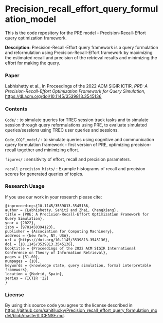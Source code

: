 # Precision_recall_effort_query_formulation_model

This is the code repository for the PRE model - Precision-Recall-Effort query optimization framework. 

**Description:** Precision-Recall-Effort query framework is a query formulation and reformulation using Precision-Recall-Effort framework by maximizing the estimated recall and precision of the retrieval results and minimizing the effort for making the query. 


### Paper

Labhishetty et al., In Proceedings of the 2022 ACM SIGIR ICTIR, _PRE: A Precision-Recall-Effort Optimization Framework for Query Simulation_, https://dl.acm.org/doi/10.1145/3539813.3545136


### Contents

`Code/` : to simulate queries for TREC session track tasks and to simulate session through query reformulations using PRE, to evaluate simulated queries/sessions using TREC user queries and sessions. 

`Code_CCQF_model/` : to simulate queries using cognitive and communication query formulation framework - first version of PRE, optimizing precision-recall together and minimizing effort.

`figures/` : sensitivity of effort, recall and precision parameters.

`recall_precision_hists/` : Example histograms of recall and precision scores for generated queries of topics.

### Research Usage

If you use our work in your research please cite:

```
@inproceedings{10.1145/3539813.3545136,
author = {Labhishetty, Sahiti and Zhai, ChengXiang},
title = {PRE: A Precision-Recall-Effort Optimization Framework for Query Simulation},
year = {2022},
isbn = {9781450394123},
publisher = {Association for Computing Machinery},
address = {New York, NY, USA},
url = {https://doi.org/10.1145/3539813.3545136},
doi = {10.1145/3539813.3545136},
booktitle = {Proceedings of the 2022 ACM SIGIR International Conference on Theory of Information Retrieval},
pages = {51–60},
numpages = {10},
keywords = {knowledge state, query simulation, formal interpretable framework},
location = {Madrid, Spain},
series = {ICTIR '22}
}
```

### License

By using this source code you agree to the license described in https://github.com/sahitilucky/Precision_recall_effort_query_formulation_model/blob/master/LICENSE.md.




